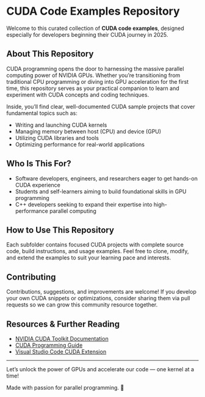 # CUDA Code Examples Repository

Welcome to this curated collection of **CUDA code examples**, designed especially for developers beginning their CUDA journey in 2025.

## About This Repository

CUDA programming opens the door to harnessing the massive parallel computing power of NVIDIA GPUs. Whether you’re transitioning from traditional CPU programming or diving into GPU acceleration for the first time, this repository serves as your practical companion to learn and experiment with CUDA concepts and coding techniques.

Inside, you’ll find clear, well-documented CUDA sample projects that cover fundamental topics such as:

- Writing and launching CUDA kernels
- Managing memory between host (CPU) and device (GPU)
- Utilizing CUDA libraries and tools
- Optimizing performance for real-world applications

## Who Is This For?

- Software developers, engineers, and researchers eager to get hands-on CUDA experience
- Students and self-learners aiming to build foundational skills in GPU programming
- C++ developers seeking to expand their expertise into high-performance parallel computing

## How to Use This Repository

Each subfolder contains focused CUDA projects with complete source code, build instructions, and usage examples. Feel free to clone, modify, and extend the examples to suit your learning pace and interests.

## Contributing

Contributions, suggestions, and improvements are welcome! If you develop your own CUDA snippets or optimizations, consider sharing them via pull requests so we can grow this community resource together.

## Resources & Further Reading

- [NVIDIA CUDA Toolkit Documentation](https://docs.nvidia.com/cuda/)
- [CUDA Programming Guide](https://docs.nvidia.com/cuda/cuda-c-programming-guide/index.html)
- [Visual Studio Code CUDA Extension](https://marketplace.visualstudio.com/items?itemName=nvidia.nsight-cuda)

---

Let’s unlock the power of GPUs and accelerate our code — one kernel at a time!

Made with passion for parallel programming. 🚀
